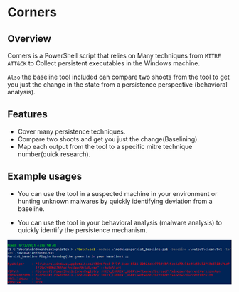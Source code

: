 # Corners

## Overview

Corners is a PowerShell script that relies on Many techniques from `MITRE ATT&CK` to Collect persistent executables in the Windows machine.

`Also` the baseline tool included can compare two shoots from the tool to get you just the change in the state from a persistence perspective (behavioral analysis). 




## Features

- Cover many persistence techniques.
- Compare two shoots and get you just the change(Baselining).
- Map each output from the tool to a specific mitre technique number(quick research).


## Example usages 

- You can use the tool in a suspected machine in your environment or hunting unknown malwares by quickly identifying deviation from a baseline.

- You can use the tool in your behavioral analysis (malware analysis) to quickly identify the persistence mechanism.

![Error loading Image](Images/Screen.png)

